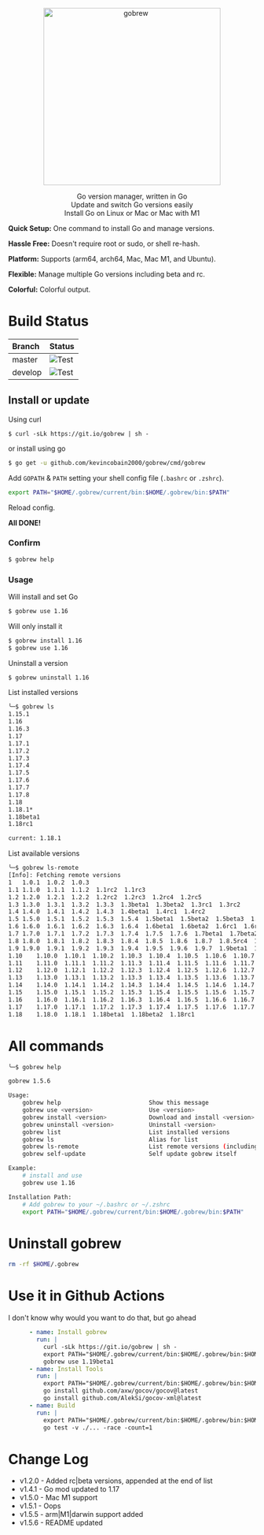 <p align="center">
  <a href="https://github.com/kevincobain2000/gobrew">
    <img alt="gobrew" src="https://imgur.com/09fGpKY.png" width="360">
  </a>
</p>

<p align="center">
  Go version manager, written in Go<br>
  Update and switch Go versions easily<br>
  Install Go on Linux or Mac or Mac with M1
</p>

**Quick Setup:** One command to install Go and manage versions.

**Hassle Free:** Doesn't require root or sudo, or shell re-hash.

**Platform:** Supports (arm64, arch64, Mac, Mac M1, and Ubuntu).

**Flexible:** Manage multiple Go versions including beta and rc.

**Colorful:** Colorful output.


# Build Status

| Branch  | Status                                                                                     |
| :------ | :----------------------------------------------------------------------------------------- |
| master  | ![Test](https://github.com/kevincobain2000/gobrew/workflows/Test/badge.svg?branch=master)  |
| develop | ![Test](https://github.com/kevincobain2000/gobrew/workflows/Test/badge.svg?branch=develop) |


## Install or update

Using curl

```curl
$ curl -sLk https://git.io/gobrew | sh -
```

or install using go

```sh
$ go get -u github.com/kevincobain2000/gobrew/cmd/gobrew
```

Add `GOPATH` & `PATH` setting your shell config file (`.bashrc` or `.zshrc`).

 ```sh
export PATH="$HOME/.gobrew/current/bin:$HOME/.gobrew/bin:$PATH"
```

Reload config.

**All DONE!**

### Confirm

```sh
$ gobrew help
```

### Usage

Will install and set Go

```sh
$ gobrew use 1.16
```

Will only install it

```sh
$ gobrew install 1.16
$ gobrew use 1.16
```

Uninstall a version

```sh
$ gobrew uninstall 1.16
```

List installed versions

```sh
╰─$ gobrew ls
1.15.1
1.16
1.16.3
1.17
1.17.1
1.17.2
1.17.3
1.17.4
1.17.5
1.17.6
1.17.7
1.17.8
1.18
1.18.1*
1.18beta1
1.18rc1

current: 1.18.1
```

List available versions

```sh
╰─$ gobrew ls-remote
[Info]: Fetching remote versions
1	1.0.1  1.0.2  1.0.3
1.1	1.1.0  1.1.1  1.1.2  1.1rc2  1.1rc3
1.2	1.2.0  1.2.1  1.2.2  1.2rc2  1.2rc3  1.2rc4  1.2rc5
1.3	1.3.0  1.3.1  1.3.2  1.3.3  1.3beta1  1.3beta2  1.3rc1  1.3rc2
1.4	1.4.0  1.4.1  1.4.2  1.4.3  1.4beta1  1.4rc1  1.4rc2
1.5	1.5.0  1.5.1  1.5.2  1.5.3  1.5.4  1.5beta1  1.5beta2  1.5beta3  1.5rc1
1.6	1.6.0  1.6.1  1.6.2  1.6.3  1.6.4  1.6beta1  1.6beta2  1.6rc1  1.6rc2
1.7	1.7.0  1.7.1  1.7.2  1.7.3  1.7.4  1.7.5  1.7.6  1.7beta1  1.7beta2  1.7rc1  1.7rc2  1.7rc3  1.7rc4  1.7rc5  1.7rc6
1.8	1.8.0  1.8.1  1.8.2  1.8.3  1.8.4  1.8.5  1.8.6  1.8.7  1.8.5rc4  1.8.5rc5  1.8beta1  1.8beta2  1.8rc1  1.8rc2  1.8rc3
1.9	1.9.0  1.9.1  1.9.2  1.9.3  1.9.4  1.9.5  1.9.6  1.9.7  1.9beta1  1.9beta2  1.9rc1  1.9rc2
1.10	1.10.0  1.10.1  1.10.2  1.10.3  1.10.4  1.10.5  1.10.6  1.10.7  1.10.8  1.10beta1  1.10beta2  1.10rc1  1.10rc2
1.11	1.11.0  1.11.1  1.11.2  1.11.3  1.11.4  1.11.5  1.11.6  1.11.7  1.11.8  1.11.9  1.11.10  1.11.11  1.11.12  1.11.13  1.11beta1  1.11beta2  1.11beta3  1.11rc1  1.11rc2
1.12	1.12.0  1.12.1  1.12.2  1.12.3  1.12.4  1.12.5  1.12.6  1.12.7  1.12.8  1.12.9  1.12.10  1.12.11  1.12.12  1.12.13  1.12.14  1.12.15  1.12.16  1.12.17  1.12beta1  1.12beta2  1.12rc1
1.13	1.13.0  1.13.1  1.13.2  1.13.3  1.13.4  1.13.5  1.13.6  1.13.7  1.13.8  1.13.9  1.13.10  1.13.11  1.13.12  1.13.13  1.13.14  1.13.15  1.13beta1  1.13rc1  1.13rc2
1.14	1.14.0  1.14.1  1.14.2  1.14.3  1.14.4  1.14.5  1.14.6  1.14.7  1.14.8  1.14.9  1.14.10  1.14.11  1.14.12  1.14.13  1.14.14  1.14.15  1.14beta1  1.14rc1
1.15	1.15.0  1.15.1  1.15.2  1.15.3  1.15.4  1.15.5  1.15.6  1.15.7  1.15.8  1.15.9  1.15.10  1.15.11  1.15.12  1.15.13  1.15.14  1.15.15  1.15beta1  1.15rc1  1.15rc2
1.16	1.16.0  1.16.1  1.16.2  1.16.3  1.16.4  1.16.5  1.16.6  1.16.7  1.16.8  1.16.9  1.16.10  1.16.11  1.16.12  1.16.13  1.16.14  1.16.15  1.16beta1  1.16rc1
1.17	1.17.0  1.17.1  1.17.2  1.17.3  1.17.4  1.17.5  1.17.6  1.17.7  1.17.8  1.17.9  1.17beta1  1.17rc1  1.17rc2
1.18	1.18.0  1.18.1  1.18beta1  1.18beta2  1.18rc1
```

# All commands

```sh
╰─$ gobrew help

gobrew 1.5.6

Usage:
    gobrew help                         Show this message
    gobrew use <version>                Use <version>
    gobrew install <version>            Download and install <version> (binary from official or GOBREW_REGISTRY env)
    gobrew uninstall <version>          Uninstall <version>
    gobrew list                         List installed versions
    gobrew ls                           Alias for list
    gobrew ls-remote                   	List remote versions (including rc|beta versions)
    gobrew self-update                 	Self update gobrew itself

Example:
    # install and use
    gobrew use 1.16

Installation Path:
	# Add gobrew to your ~/.bashrc or ~/.zshrc
	export PATH="$HOME/.gobrew/current/bin:$HOME/.gobrew/bin:$PATH"
```

# Uninstall gobrew

```sh
rm -rf $HOME/.gobrew
```

# Use it in Github Actions

I don't know why would you want to do that, but go ahead

```yaml
      - name: Install gobrew
        run: |
          curl -sLk https://git.io/gobrew | sh -
          export PATH="$HOME/.gobrew/current/bin:$HOME/.gobrew/bin:$HOME/go/bin:$PATH"
          gobrew use 1.19beta1
      - name: Install Tools
        run: |
          export PATH="$HOME/.gobrew/current/bin:$HOME/.gobrew/bin:$HOME/go/bin:$PATH"
          go install github.com/axw/gocov/gocov@latest
          go install github.com/AlekSi/gocov-xml@latest
      - name: Build
        run: |
          export PATH="$HOME/.gobrew/current/bin:$HOME/.gobrew/bin:$HOME/go/bin:$PATH"
          go test -v ./... -race -count=1
```

# Change Log

- v1.2.0 - Added rc|beta versions, appended at the end of list
- v1.4.1 - Go mod updated to 1.17
- v1.5.0 - Mac M1 support
- v1.5.1 - Oops
- v1.5.5 - arm|M1|darwin support added
- v1.5.6 - README updated
